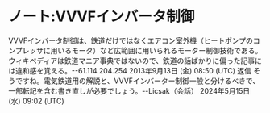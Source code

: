 # ノート:VVVFインバータ制御

VVVFインバータ制御は、鉄道だけではなくエアコン室外機（ヒートポンプのコンプレッサに用いるモータ）など広範囲に用いられるモーター制御技術である。ウィキペディアは鉄道マニア事典ではないので、鉄道の話ばかりに偏った記事には違和感を覚える。--61.114.204.254 2013年9月13日 (金) 08:50 (UTC)
 返信   そうですね。電気鉄道用の解説と、VVVFインバーター制御一般と分けるべきで、一部転記を含む書き直しが必要でしょう。--Licsak（会話） 2024年5月15日 (水) 09:02 (UTC)